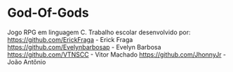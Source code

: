 # God-Of-Gods
Jogo RPG em linguagem C.
Trabalho escolar desenvolvido por: 
https://github.com/ErickFraga - Erick Fraga
https://github.com/Evelynbarbosap - Evelyn Barbosa
https://github.com/VTNSCC - Vitor Machado
https://github.com/JhonnyJr - João Antônio
